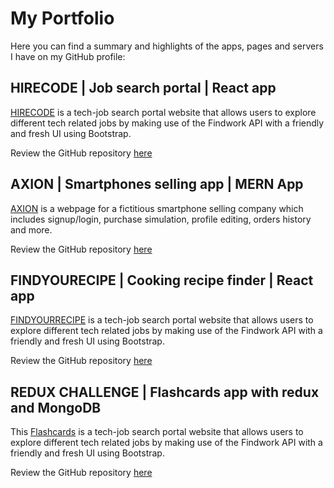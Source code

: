 
# My Portfolio

Here you can find a summary and highlights of the apps, pages and servers I have on my GitHub profile:

## HIRECODE | Job search portal | React app

[HIRECODE](https://hirecode.netlify.app/) is a tech-job search portal website that allows users to explore different tech related jobs by making use of the Findwork API with a friendly and fresh UI using Bootstrap. 

Review the GitHub repository [here](https://github.com/jes-rod/hirecode)

## AXION | Smartphones selling app | MERN App

[AXION](https://axion-jasrod.netlify.app/) is a webpage for a fictitious smartphone selling company which includes signup/login, purchase simulation, profile editing, orders history and more.

Review the GitHub repository [here](https://github.com/jes-rod/axion)

## FINDYOURECIPE | Cooking recipe finder | React app

[FINDYOURRECIPE](https://findyourrecipeapp.netlify.app/) is a tech-job search portal website that allows users to explore different tech related jobs by making use of the Findwork API with a friendly and fresh UI using Bootstrap. 

Review the GitHub repository [here](https://github.com/jes-rod/findyourrecipe)

## REDUX CHALLENGE | Flashcards app with redux and MongoDB

This [Flashcards](https://findyourrecipeapp.netlify.app/) is a tech-job search portal website that allows users to explore different tech related jobs by making use of the Findwork API with a friendly and fresh UI using Bootstrap. 

Review the GitHub repository [here](https://github.com/jes-rod/findyourrecipe)
